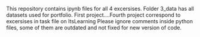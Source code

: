 This repository contains ipynb files for all 4 excersises. Folder 3_data has all datasets used for portfolio.
First project....Fourth project correspond to excersises in task file on ItsLearning
Please ignore comments inside python files, some of them are outdated and not fixed for new version of code.
